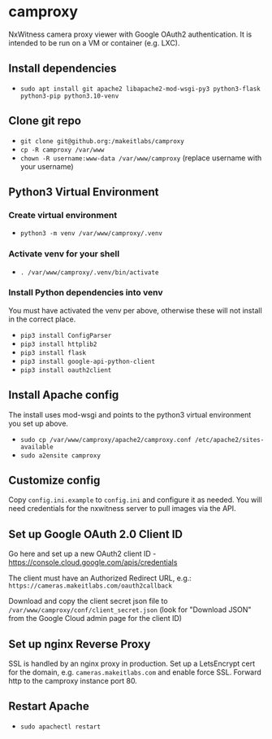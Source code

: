# camproxy
NxWitness camera proxy viewer with Google OAuth2 authentication.  It is intended to be run on a VM or container (e.g. LXC).

## Install dependencies
- `sudo apt install git apache2 libapache2-mod-wsgi-py3 python3-flask python3-pip python3.10-venv`

## Clone git repo
- `git clone git@github.org:/makeitlabs/camproxy`
- `cp -R camproxy /var/www`
- `chown -R username:www-data /var/www/camproxy` (replace username with your username)

## Python3 Virtual Environment

### Create virtual environment
- `python3 -m venv /var/www/camproxy/.venv`

### Activate venv for your shell
- `. /var/www/camproxy/.venv/bin/activate`

### Install Python dependencies into venv

You must have activated the venv per above, otherwise these will not install in the correct place.

- `pip3 install ConfigParser`
- `pip3 install httplib2`
- `pip3 install flask`
- `pip3 install google-api-python-client`
- `pip3 install oauth2client`

## Install Apache config

The install uses mod-wsgi and points to the python3 virtual environment you set up above.

- `sudo cp /var/www/camproxy/apache2/camproxy.conf /etc/apache2/sites-available`
- `sudo a2ensite camproxy`

## Customize config

Copy `config.ini.example` to `config.ini` and configure it as needed.  You will need credentials for the nxwitness server to pull images via the API.

## Set up Google OAuth 2.0 Client ID

Go here and set up a new OAuth2 client ID - https://console.cloud.google.com/apis/credentials

The client must have an Authorized Redirect URL, e.g.: `https://cameras.makeitlabs.com/oauth2callback`

Download and copy the client secret json file to `/var/www/camproxy/conf/client_secret.json` (look for "Download JSON" from the Google Cloud admin page for the client ID)


## Set up nginx Reverse Proxy

SSL is handled by an nginx proxy in production.  Set up a LetsEncrypt cert for the domain, e.g. `cameras.makeitlabs.com` and enable force SSL.  Forward http to the camproxy instance port 80.

## Restart Apache
- `sudo apachectl restart`

